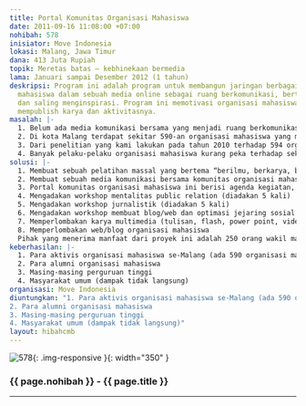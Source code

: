 ```yaml
---
title: Portal Komunitas Organisasi Mahasiswa
date: 2011-09-16 11:08:00 +07:00
nohibah: 578
inisiator: Move Indonesia
lokasi: Malang, Jawa Timur
dana: 413 Juta Rupiah
topik: Meretas batas – kebhinekaan bermedia
lama: Januari sampai Desember 2012 (1 tahun)
deskripsi: Program ini adalah program untuk membangun jaringan berbagai organisasi
  mahasiswa dalam sebuah media online sebagai ruang berkomunikasi, bertukar informasi
  dan saling menginspirasi. Program ini memotivasi organisasi mahasiswa agar terbiasa
  mempublish karya dan aktivitasnya.
masalah: |-
  1. Belum ada media komunikasi bersama yang menjadi ruang berkomunikasi, bertukar informasi dan saling menginspirasi antar organisasi mahasiswa se-Malang.
  2. Di kota Malang terdapat sekitar 590-an organisasi mahasiswa yang masih aktif, namun kebanyakan organisasi mahasiswa belum/kurang mempublish aktivitas dan karyanya melalui web/blog, karena mereka belum memiliki web/blog, ataupun sudah memiliki tapi tidak dirawat.
  3. Dari penelitian yang kami lakukan pada tahun 2010 terhadap 594 organisasi mahasiswa, saat ini banyak organisasi mahasiswa di Malang yang menurun kualitasnya dibandingkan generasi-generasi sebelumnya, baik dari segi visi, konsep, keorganisasian, ide, proses kegiatan, kuantitas dan kualitas sumber daya manusia.
  4. Banyak pelaku-pelaku organisasi mahasiswa kurang peka terhadap sekitar dan sibuk dengan kepentingan dirinya sendiri.
solusi: |-
  1. Membuat sebuah pelatihan massal yang bertema “berilmu, berkarya, bersuara, dan nasionalis”. Pelatihan ini diikuti 2-3 orang perwakilan tiap-tiap organisasi mahasiswa se-Malang (ada 590-an organisasi mahasiswa), untuk menginspirasi dan membuka wacana perlunya aktivis organisasi mahasiswa memiliki banyak ide dan kegiatan, serta selalu mempublish pemikiran dan aktivitasnya.
  2. Membuat sebuah media komunikasi bersama komunitas organisasi mahasiswa se-Malang, berupa portal (nantinya bisa diduplikasikan di kota-kota lain, dan dikembangkan menjadi area propinsi maupun nasional)
  3. Portal komunitas organisasi mahasiswa ini berisi agenda kegiatan, liputan kegiatan, database organisasi mahasiswa, dan yang terutama adalah berbagai materi yang ingin “ditularkan” secara berkala kepada para aktivis organisasi mahasiswa antara lain: leadership, berpikir global, kepekaan sosial,inspirasi pemikiran positif, motivasi ide-ide kreatif, mentalitas berkarya, dan semangat nasionalisme.
  4. Mengadakan workshop mentalitas public relation (diadakan 5 kali)
  5. Mengadakan workshop jurnalistik (diadakan 5 kali)
  6. Mengadakan workshop membuat blog/web dan optimasi jejaring sosial (diadakan 5 kali)
  7. Memperlombakan karya multimedia (tulisan, flash, power point, video, dll) dengan tematik kampanye mengkritisi dan membangun kepekaan sosial/lingkungan
  8. Memperlombakan web/blog organisasi mahasiswa
  Pihak yang menerima manfaat dari proyek ini adalah 250 orang wakil masyarakat, dari 8 kepulauan di NTT (Timor, Flores, Alor, Sumba, Sabu, Rote, Lembata, Solor).
keberhasilan: |-
  1. Para aktivis organisasi mahasiswa se-Malang (ada 590 organisasi mahasiswa di Malang, bila diasumsikan tiap organisasi mahasiswa ada 30 anggota aktif, berarti paling tidak ada 18.000 orang yang merasakan langsung)
  2. Para alumni organisasi mahasiswa
  3. Masing-masing perguruan tinggi
  4. Masyarakat umum (dampak tidak langsung)
organisasi: Move Indonesia
diuntungkan: "1. Para aktivis organisasi mahasiswa se-Malang (ada 590 organisasi mahasiswa di Malang, bila diasumsikan tiap organisasi mahasiswa ada 30 anggota aktif, berarti paling tidak ada 18.000 orang yang merasakan langsung)
2. Para alumni organisasi mahasiswa
3. Masing-masing perguruan tinggi
4. Masyarakat umum (dampak tidak langsung)"
layout: hibahcmb
---
```


![578](/static/img/hibahcmb/578.png){: .img-responsive }{: width="350" }

### {{ page.nohibah }} - {{ page.title }}

---
